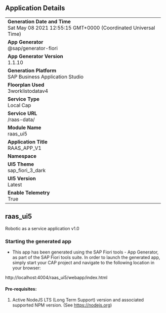## Application Details
|               |
| ------------- |
|**Generation Date and Time**<br>Sat May 08 2021 12:55:15 GMT+0000 (Coordinated Universal Time)|
|**App Generator**<br>@sap/generator-fiori|
|**App Generator Version**<br>1.1.10|
|**Generation Platform**<br>SAP Business Application Studio|
|**Floorplan Used**<br>3worklistodatav4|
|**Service Type**<br>Local Cap|
|**Service URL**<br>/raas-data/
|**Module Name**<br>raas_ui5|
|**Application Title**<br>RAAS_APP_V1|
|**Namespace**<br>|
|**UI5 Theme**<br>sap_fiori_3_dark|
|**UI5 Version**<br>Latest|
|**Enable Telemetry**<br>True|

## raas_ui5

Robotic as a service application v1.0

### Starting the generated app

-   This app has been generated using the SAP Fiori tools - App Generator, as part of the SAP Fiori tools suite.  In order to launch the generated app, simply start your CAP project and navigate to the following location in your browser:

http://localhost:4004/raas_ui5/webapp/index.html

#### Pre-requisites:

1. Active NodeJS LTS (Long Term Support) version and associated supported NPM version.  (See https://nodejs.org)


